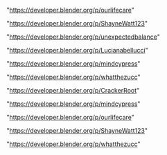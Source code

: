 "https://developer.blender.org/p/ourlifecare"

"https://developer.blender.org/p/ShayneWatt123"

"https://developer.blender.org/p/unexpectedbalance"

"https://developer.blender.org/p/Lucianabellucci"

"https://developer.blender.org/p/mindcypress"

"https://developer.blender.org/p/whatthezucc"

 
"https://developer.blender.org/p/CrackerRoot"


"https://developer.blender.org/p/mindcypress"


"https://developer.blender.org/p/ourlifecare"


"https://developer.blender.org/p/ShayneWatt123"


"https://developer.blender.org/p/whatthezucc"


 
